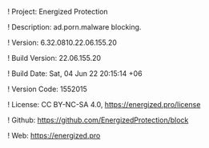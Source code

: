 ! Project: Energized Protection

! Description: ad.porn.malware blocking.

! Version: 6.32.0810.22.06.155.20

! Build Version: 22.06.155.20

! Build Date: Sat, 04 Jun 22 20:15:14 +06

! Version Code: 1552015

! License: CC BY-NC-SA 4.0, https://energized.pro/license

! Github: https://github.com/EnergizedProtection/block

! Web: https://energized.pro
